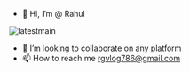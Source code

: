 - 👋 Hi, I’m @ Rahul 

![latestmain](https://user-images.githubusercontent.com/69352034/189919587-3f3a2b82-9090-4d20-aab7-8636cc2b7100.png)



- 💞️ I’m looking to collaborate on any platform
- 📫 How to reach me rgvlog786@gmail.com

<!---
thejerk-eth/thejerk-eth is a ✨ special ✨ repository because its `README.md` (this file) appears on your GitHub profile.
You can click the Preview link to take a look at your changes.
--->
